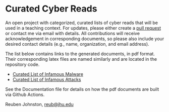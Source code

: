 # Curated Cyber Reads
An open project with categorized, curated lists of cyber reads that will be used in a teaching context.  For updates, please either create a [pull request](https://docs.github.com/en/pull-requests/collaborating-with-pull-requests/proposing-changes-to-your-work-with-pull-requests/creating-a-pull-request#creating-the-pull-request) or contact me via email with details.  All contributions will receive acknowledgement in corresponding documents, so please also include your desired contact details (e.g., name, organization, and email address).

The list below contains links to the generated documents, in pdf format.  Their corresponding latex files are named similarly and are located in the repository code.  
* [Curated List of Infamous Malware](https://github.com/reubenajohnston/CuratedCyberReads/releases/download/v1.1/curated_list_of_infamous_malware_reuben_johnston.pdf)
* [Curated List of Infamous Attacks](https://github.com/reubenajohnston/CuratedCyberReads/releases/download/v1.1/curated_list_of_infamous_attacks_reuben_johnston.pdf)

See the Documentation file for details on how 
the pdf documents are built via Github Actions.  

Reuben Johnston, reub@jhu.edu

